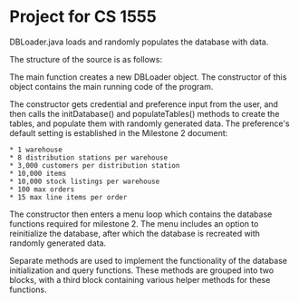 # Project for CS 1555

DBLoader.java loads and randomly populates the database with data. 

The structure of the source is as follows:

The main function creates a new DBLoader object.
The constructor of this object contains the main running code of the program.

The constructor gets credential and preference input from the user, and then calls the
initDatabase() and populateTables() methods to create the tables, and populate them with
randomly generated data. The preference's default setting is established in the Milestone 2 document:

	* 1 warehouse
	* 8 distribution stations per warehouse
	* 3,000 customers per distribution station
	* 10,000 items
	* 10,000 stock listings per warehouse
	* 100 max orders
	* 15 max line items per order

The constructor then enters a menu loop which contains the database functions required for
milestone 2. The menu includes an option to reinitialize the database, after which the database is recreated with randomly generated data. 

Separate methods are used to implement the functionality of the database initialization
and query functions. These methods are grouped into two blocks, with a third block containing
various helper methods for these functions.